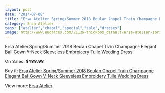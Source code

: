 ```yaml
---
layout: post
date: '2017-07-08'
title: "Ersa Atelier Spring/Summer 2018 Beulan Chapel Train Champagne Elegant Ball Gown V-Neck Sleeveless Embroidery Tulle Wedding Dress"
category: Ersa Atelier
tags: ["atelier","chapel","special","sale","dresses"]
image: http://www.eudances.com/21136-thickbox_default/ersa-atelier-spring-summer-2018-beulan-chapel-train-champagne-elegant-ball-gown-v-neck-sleeveless-embroidery-tulle-wedding-dress.jpg
---
```

Ersa Atelier Spring/Summer 2018 Beulan Chapel Train Champagne Elegant Ball Gown V-Neck Sleeveless Embroidery Tulle Wedding Dress

On Sales: **$488.98**
<a href="https://www.eudances.com/en/ersa-atelier/6461-ersa-atelier-spring-summer-2018-beulan-chapel-train-champagne-elegant-ball-gown-v-neck-sleeveless-embroidery-tulle-wedding-dress.html"><amp-img layout="responsive" width="600" height="600" src="//www.eudances.com/21136-thickbox_default/ersa-atelier-spring-summer-2018-beulan-chapel-train-champagne-elegant-ball-gown-v-neck-sleeveless-embroidery-tulle-wedding-dress.jpg" alt="Ersa Atelier Spring/Summer 2018 Beulan Chapel Train Champagne Elegant Ball Gown V-Neck Sleeveless Embroidery Tulle Wedding Dress 0" /></a>
<a href="https://www.eudances.com/en/ersa-atelier/6461-ersa-atelier-spring-summer-2018-beulan-chapel-train-champagne-elegant-ball-gown-v-neck-sleeveless-embroidery-tulle-wedding-dress.html"><amp-img layout="responsive" width="600" height="600" src="//www.eudances.com/21140-thickbox_default/ersa-atelier-spring-summer-2018-beulan-chapel-train-champagne-elegant-ball-gown-v-neck-sleeveless-embroidery-tulle-wedding-dress.jpg" alt="Ersa Atelier Spring/Summer 2018 Beulan Chapel Train Champagne Elegant Ball Gown V-Neck Sleeveless Embroidery Tulle Wedding Dress 1" /></a>
<a href="https://www.eudances.com/en/ersa-atelier/6461-ersa-atelier-spring-summer-2018-beulan-chapel-train-champagne-elegant-ball-gown-v-neck-sleeveless-embroidery-tulle-wedding-dress.html"><amp-img layout="responsive" width="600" height="600" src="//www.eudances.com/21139-thickbox_default/ersa-atelier-spring-summer-2018-beulan-chapel-train-champagne-elegant-ball-gown-v-neck-sleeveless-embroidery-tulle-wedding-dress.jpg" alt="Ersa Atelier Spring/Summer 2018 Beulan Chapel Train Champagne Elegant Ball Gown V-Neck Sleeveless Embroidery Tulle Wedding Dress 2" /></a>
<a href="https://www.eudances.com/en/ersa-atelier/6461-ersa-atelier-spring-summer-2018-beulan-chapel-train-champagne-elegant-ball-gown-v-neck-sleeveless-embroidery-tulle-wedding-dress.html"><amp-img layout="responsive" width="600" height="600" src="//www.eudances.com/21138-thickbox_default/ersa-atelier-spring-summer-2018-beulan-chapel-train-champagne-elegant-ball-gown-v-neck-sleeveless-embroidery-tulle-wedding-dress.jpg" alt="Ersa Atelier Spring/Summer 2018 Beulan Chapel Train Champagne Elegant Ball Gown V-Neck Sleeveless Embroidery Tulle Wedding Dress 3" /></a>
<a href="https://www.eudances.com/en/ersa-atelier/6461-ersa-atelier-spring-summer-2018-beulan-chapel-train-champagne-elegant-ball-gown-v-neck-sleeveless-embroidery-tulle-wedding-dress.html"><amp-img layout="responsive" width="600" height="600" src="//www.eudances.com/21137-thickbox_default/ersa-atelier-spring-summer-2018-beulan-chapel-train-champagne-elegant-ball-gown-v-neck-sleeveless-embroidery-tulle-wedding-dress.jpg" alt="Ersa Atelier Spring/Summer 2018 Beulan Chapel Train Champagne Elegant Ball Gown V-Neck Sleeveless Embroidery Tulle Wedding Dress 4" /></a>

Buy it: [Ersa Atelier Spring/Summer 2018 Beulan Chapel Train Champagne Elegant Ball Gown V-Neck Sleeveless Embroidery Tulle Wedding Dress](https://www.eudances.com/en/ersa-atelier/6461-ersa-atelier-spring-summer-2018-beulan-chapel-train-champagne-elegant-ball-gown-v-neck-sleeveless-embroidery-tulle-wedding-dress.html "Ersa Atelier Spring/Summer 2018 Beulan Chapel Train Champagne Elegant Ball Gown V-Neck Sleeveless Embroidery Tulle Wedding Dress")

View more: [Ersa Atelier](https://www.eudances.com/en/103-ersa-atelier "Ersa Atelier")